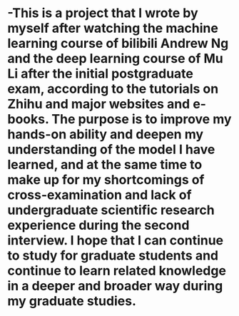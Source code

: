 # -This is a project that I wrote by myself after watching the machine learning course of bilibili Andrew Ng and the deep learning course of Mu Li after the initial postgraduate exam, according to the tutorials on Zhihu and major websites and e-books. The purpose is to improve my hands-on ability and deepen my understanding of the model I have learned, and at the same time to make up for my shortcomings of cross-examination and lack of undergraduate scientific research experience during the second interview. I hope that I can continue to study for graduate students and continue to learn related knowledge in a deeper and broader way during my graduate studies.
